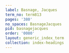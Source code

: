 ```yaml
---
label: Basnage, Jacques
term_no: term813
pages: '380'
no_spaces: BasnageJacques
pid: basnagejacques
order: '0080'
layout: generic_index_term
collection: index-headings
---
```

